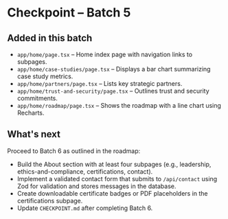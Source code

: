# Checkpoint – Batch 5

## Added in this batch

- `app/home/page.tsx` – Home index page with navigation links to subpages.
- `app/home/case-studies/page.tsx` – Displays a bar chart summarizing case study metrics.
- `app/home/partners/page.tsx` – Lists key strategic partners.
- `app/home/trust-and-security/page.tsx` – Outlines trust and security commitments.
- `app/home/roadmap/page.tsx` – Shows the roadmap with a line chart using Recharts.

## What's next

Proceed to Batch 6 as outlined in the roadmap:

- Build the About section with at least four subpages (e.g., leadership, ethics-and-compliance, certifications, contact).
- Implement a validated contact form that submits to `/api/contact` using Zod for validation and stores messages in the database.
- Create downloadable certificate badges or PDF placeholders in the certifications subpage.
- Update `CHECKPOINT.md` after completing Batch 6.
